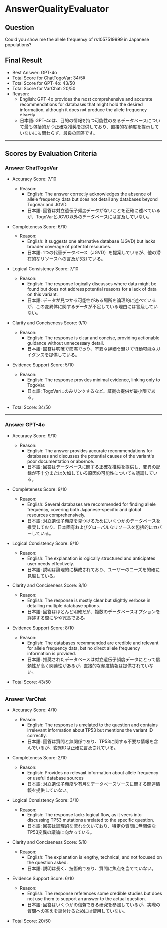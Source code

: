# AnswerQualityEvaluator

## Question

Could you show me the allele frequency of rs1057519999 in Japanese populations?

## Final Result

- Best Answer: GPT-4o
- Total Score for ChatTogoVar: 34/50
- Total Score for GPT-4o: 43/50
- Total Score for VarChat: 20/50
- Reason:
  - English: GPT-4o provides the most comprehensive and accurate recommendations for databases that might hold the desired information, although it does not produce the allele frequency directly.
  - 日本語: GPT-4oは、目的の情報を持つ可能性のあるデータベースについて最も包括的かつ正確な推奨を提供しており、直接的な頻度を提示していないにも関わらず、最良の回答です。

---

## Scores by Evaluation Criteria

### Answer ChatTogoVar
- Accuracy Score: 7/10
  - Reason: 
    - English: The answer correctly acknowledges the absence of allele frequency data but does not detail any databases beyond TogoVar and JGVD.
    - 日本語: 回答は対立遺伝子頻度データがないことを正確に述べているが、TogoVarとJGVD以外のデータベースには言及していない。
- Completeness Score: 6/10
  - Reason: 
    - English: It suggests one alternative database (JGVD) but lacks broader coverage of potential resources.
    - 日本語: 1つの代替データベース（JGVD）を提案しているが、他の潜在的なリソースへの言及が欠けている。
- Logical Consistency Score: 7/10
  - Reason: 
    - English: The response logically discusses where data might be found but does not address potential reasons for a lack of data on this variant.
    - 日本語: データが見つかる可能性がある場所を論理的に述べているが、この変異体に関するデータが不足している理由には言及していない。
- Clarity and Conciseness Score: 9/10
  - Reason: 
    - English: The response is clear and concise, providing actionable guidance without unnecessary detail.
    - 日本語: 回答は明確で簡潔であり、不要な詳細を避けて行動可能なガイダンスを提供している。
- Evidence Support Score: 5/10
  - Reason: 
    - English: The response provides minimal evidence, linking only to TogoVar.
    - 日本語: TogoVarにのみリンクするなど、証拠の提供が最小限である。

- Total Score: 34/50

---

### Answer GPT-4o
- Accuracy Score: 9/10
  - Reason: 
    - English: The answer provides accurate recommendations for databases and discusses the potential causes of the variant's poor documentation or absence.
    - 日本語: 回答はデータベースに関する正確な推奨を提供し、変異の記録が不十分または欠如している原因の可能性についても議論している。
- Completeness Score: 9/10
  - Reason: 
    - English: Several databases are recommended for finding allele frequency, covering both Japanese-specific and global resources comprehensively.
    - 日本語: 対立遺伝子頻度を見つけるためにいくつかのデータベースを推奨しており、日本固有およびグローバルなリソースを包括的にカバーしている。
- Logical Consistency Score: 9/10
  - Reason: 
    - English: The explanation is logically structured and anticipates user needs effectively.
    - 日本語: 説明は論理的に構成されており、ユーザーのニーズを的確に見越している。
- Clarity and Conciseness Score: 8/10
  - Reason: 
    - English: The response is mostly clear but slightly verbose in detailing multiple database options.
    - 日本語: 回答はほとんど明確だが、複数のデータベースオプションを詳述する際にやや冗長である。
- Evidence Support Score: 8/10
  - Reason: 
    - English: The databases recommended are credible and relevant for allele frequency data, but no direct allele frequency information is provided.
    - 日本語: 推奨されたデータベースは対立遺伝子頻度データにとって信頼性が高く関連性があるが、直接的な頻度情報は提供されていない。

- Total Score: 43/50

---

### Answer VarChat
- Accuracy Score: 4/10
  - Reason: 
    - English: The response is unrelated to the question and contains irrelevant information about TP53 but mentions the variant ID correctly.
    - 日本語: 回答は質問と無関係であり、TP53に関する不要な情報を含んでいるが、変異IDは正確に言及されている。
- Completeness Score: 2/10
  - Reason: 
    - English: Provides no relevant information about allele frequency or useful database sources.
    - 日本語: 対立遺伝子頻度や有用なデータベースソースに関する関連情報を提供していない。
- Logical Consistency Score: 3/10
  - Reason: 
    - English: The response lacks logical flow, as it veers into discussing TP53 mutations unrelated to the specific question.
    - 日本語: 回答は論理的な流れを欠いており、特定の質問に無関係なTP53変異の議論に向かっている。
- Clarity and Conciseness Score: 5/10
  - Reason: 
    - English: The explanation is lengthy, technical, and not focused on the question asked.
    - 日本語: 説明は長く、技術的であり、質問に焦点を当てていない。
- Evidence Support Score: 6/10
  - Reason: 
    - English: The response references some credible studies but does not use them to support an answer to the actual question.
    - 日本語: 回答はいくつかの信頼できる研究を参照しているが、実際の質問への答えを裏付けるためには使用していない。

- Total Score: 20/50